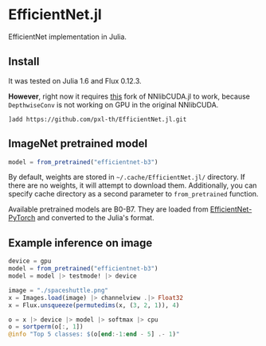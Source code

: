 # EfficientNet.jl

EfficientNet implementation in Julia.

## Install

It was tested on Julia 1.6 and Flux 0.12.3.

**However**, right now it requires [this](https://github.com/pxl-th/NNlibCUDA.jl) fork of NNlibCUDA.jl to work,
because `DepthwiseConv` is not working on GPU in the original NNlibCUDA.

```
]add https://github.com/pxl-th/EfficientNet.jl.git
```

## ImageNet pretrained model

```julia
model = from_pretrained("efficientnet-b3")
```

By default, weights are stored in `~/.cache/EfficientNet.jl/` directory.
If there are no weights, it will attempt to download them.
Additionally, you can specify cache directory as a second parameter to `from_pretrained` function.

Available pretrained models are B0-B7.
They are loaded from [EfficientNet-PyTorch](https://github.com/lukemelas/EfficientNet-PyTorch)
and converted to the Julia's format.

## Example inference on image

```julia
device = gpu
model = from_pretrained("efficientnet-b3")
model = model |> testmode! |> device

image = "./spaceshuttle.png"
x = Images.load(image) |> channelview .|> Float32
x = Flux.unsqueeze(permutedims(x, (3, 2, 1)), 4)

o = x |> device |> model |> softmax |> cpu
o = sortperm(o[:, 1])
@info "Top 5 classes: $(o[end:-1:end - 5] .- 1)"
```
